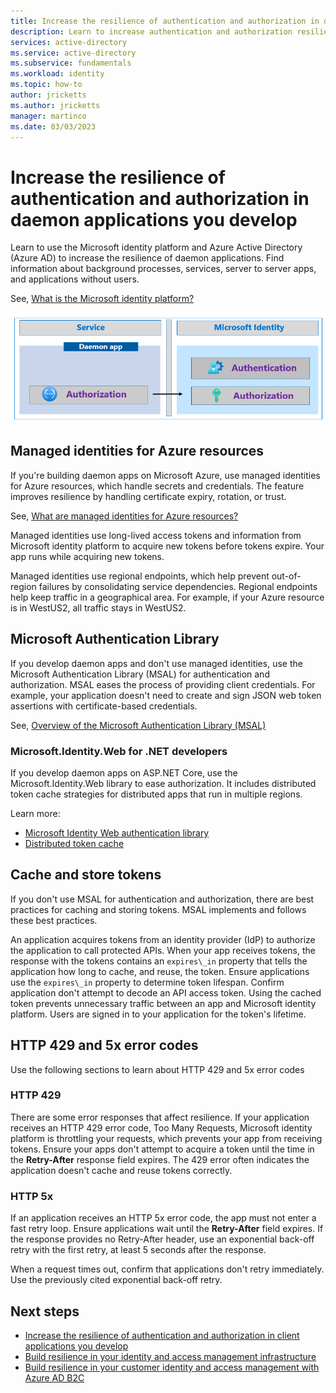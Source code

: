 ```yaml
---
title: Increase the resilience of authentication and authorization in daemon applications you develop
description: Learn to increase authentication and authorization resiliency in daemon application using the Microsoft identity platform 
services: active-directory 
ms.service: active-directory
ms.subservice: fundamentals 
ms.workload: identity
ms.topic: how-to
author: jricketts
ms.author: jricketts
manager: martinco
ms.date: 03/03/2023
---
```


# Increase the resilience of authentication and authorization in daemon applications you develop

Learn to use the Microsoft identity platform and Azure Active Directory (Azure AD) to increase the resilience of daemon applications. Find information about background processes, services, server to server apps, and applications without users.

See, [What is the Microsoft identity platform?](../develop/v2-overview.md)

   ![A daemon application making a call to Microsoft identity platform.](media/resilience-daemon-app/calling-microsoft-identity.png)

## Managed identities for Azure resources

If you're building daemon apps on Microsoft Azure, use managed identities for Azure resources, which handle secrets and credentials. The feature improves resilience by handling certificate expiry, rotation, or trust. 

See, [What are managed identities for Azure resources?](../managed-identities-azure-resources/overview.md)

Managed identities use long-lived access tokens and information from Microsoft identity platform to acquire new tokens before tokens expire. Your app runs while acquiring new tokens.

Managed identities use regional endpoints, which help prevent out-of-region failures by consolidating service dependencies. Regional endpoints help keep traffic in a geographical area. For example, if your Azure resource is in WestUS2, all traffic stays in WestUS2. 

## Microsoft Authentication Library

If you develop daemon apps and don't use managed identities, use the Microsoft Authentication Library (MSAL) for authentication and authorization. MSAL eases the process of providing client credentials. For example, your application doesn't need to create and sign JSON web token assertions with certificate-based credentials.

See, [Overview of the Microsoft Authentication Library (MSAL)](../develop/msal-overview.md)

### Microsoft.Identity.Web for .NET developers

If you develop daemon apps on ASP.NET Core, use the Microsoft.Identity.Web library to ease authorization. It includes distributed token cache strategies for distributed apps that run in multiple regions.

Learn more:

* [Microsoft Identity Web authentication library](../develop/microsoft-identity-web.md)
* [Distributed token cache](https://github.com/AzureAD/microsoft-identity-web/wiki/token-cache-serialization#distributed-token-cache)

## Cache and store tokens

If you don't use MSAL for authentication and authorization, there are best practices for caching and storing tokens. MSAL implements and follows these best practices.

An application acquires tokens from an identity provider (IdP) to authorize the application to call protected APIs. When your app receives tokens, the response with the tokens contains an `expires\_in` property that tells the application how long to cache, and reuse, the token. Ensure applications use the `expires\_in` property to determine token lifespan. Confirm application don't attempt to decode an API access token. Using the cached token prevents unnecessary traffic between an app and Microsoft identity platform. Users are signed in to your application for the token's lifetime.

## HTTP 429 and 5x error codes

Use the following sections to learn about HTTP 429 and 5x error codes

### HTTP 429

There are some error responses that affect resilience. If your application receives an HTTP 429 error code, Too Many Requests, Microsoft identity platform is throttling your requests, which prevents your app from receiving tokens. Ensure your apps don't attempt to acquire a token until the time in the **Retry-After** response field expires. The 429 error often indicates the application doesn't cache and reuse tokens correctly.

### HTTP 5x

If an application receives an HTTP 5x error code, the app must not enter a fast retry loop. Ensure applications wait until the **Retry-After** field expires. If the response provides no Retry-After header, use an exponential back-off retry with the first retry, at least 5 seconds after the response.

When a request times out, confirm that applications don't retry immediately. Use the previously cited exponential back-off retry.

## Next steps

* [Increase the resilience of authentication and authorization in client applications you develop](resilience-client-app.md)
* [Build resilience in your identity and access management infrastructure](resilience-in-infrastructure.md)
* [Build resilience in your customer identity and access management with Azure AD B2C](resilience-b2c.md)
